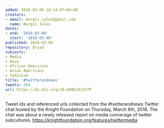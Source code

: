 ```yaml
---
added: 2018-03-09 10:14:07+00:00
creators:
- email: bergis.jules@gmail.com
  name: Bergis Jules
dates:
- end: '2018-03-08'
  start: '2018-03-08'
published: 2018-03-09
repository: Dryad
subjects:
- Media
- Race
- African Americans
- Asian Americans
- Feminism
title: '#twitterandnews'
tweets: 364
url: https://dx.doi.org/10.6086/D1337P
---
```


Tweet ids and referenced urls collected from the #twitterandnews Twitter chat hosted by the Knight Foundation on Thursday, March 8th, 2018. The chat was about a newly released report on media converage of twitter subcultures. https://knightfoundation.org/features/twittermedia
